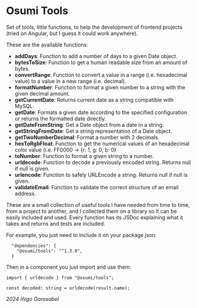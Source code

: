 # Osumi Tools

Set of tools, little functions, to help the development of frontend projects (tried on Angular, but I guess it could work anywhere).

These are the available functions:

-   **addDays**: Function to add a number of days to a given Date object.
-   **bytesToSize**: Function to get a human readable size from an amount of bytes.
-   **convertRange**: Function to convert a value in a range (i.e. hexadecimal value) to a value in a new range (i.e. decimal).
-   **formatNumber**: Function to format a given number to a string with the given decimal amount.
-   **getCurrentDate**: Returns current date as a string compatible with MySQL.
-   **getDate**: Formats a given date according to the specified configuration or returns the formatted date directly.
-   **getDateFromString**: Get a Date object from a date in a string.
-   **getStringFromDate**: Get a string representation of a Date object.
-   **getTwoNumberDecimal**: Format a number with 2 decimals.
-   **hexToRgbFloat**: Function to get the numerical values of an hexadecimal color value (i.e. FF0000 -> {r: 1, g: 0, b: 0}
-   **toNumber**: Function to format a given string to a number.
-   **urldecode**: Function to decode a previously encoded string. Returns null if null is given.
-   **urlencode**: Function to safely URLEncode a string. Returns null if null is given.
-   **validateEmail**: Function to validate the correct structure of an email address.

These are a small collection of useful tools I have needed from time to time, from a project to another, and I collected them on a library so it can be easily included and used. Every function has its JSDoc explaining what it takes and returns and tests are included.

For example, you just need to include it on your package.json:

```
  "dependencies": {
    "@osumi/tools": "^1.3.0",
  }
```

Then in a component you just import and use them:

```
import { urldecode } from "@osumi/tools";

const decoded: string = urldecode(result.name);
```

_2024 Iñigo Gorosabel_
